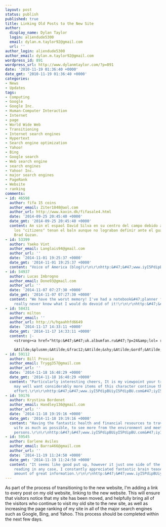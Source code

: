 ```yaml
---
layout: post
status: publish
published: true
title: Linking Old Posts to the New Site
author:
  display_name: Dylan Taylor
  login: aliendude5300
  email: dylan.m.taylor92@gmail.com
  url: ''
author_login: aliendude5300
author_email: dylan.m.taylor92@gmail.com
wordpress_id: 891
wordpress_url: http://www.dylanmtaylor.com/?p=891
date: '2010-11-19 01:36:40 +0000'
date_gmt: '2010-11-19 01:36:40 +0000'
categories:
- News
- Updates
tags:
- Computing
- Google
- Google Inc.
- Human-Computer Interaction
- Internet
- page
- World Wide Web
- Transitioning
- Internet search engines
- Hypertext
- Search engine optimization
- Yahoo!
- Bing
- Google search
- Web search engine
- search engines
- Yahoo! Inc.
- major search engines
- PageRank
- Website
- ranking
comments:
- id: 46598
  author: fifa 15 coins
  author_email: Ziter1848@aol.com
  author_url: http://www.kavin.dk/fifasale4.html
  date: '2014-09-25 20:45:40 +0000'
  date_gmt: '2014-09-25 20:45:40 +0000'
  content: An sin el espaol David Silva en su centro del campo debido a una lesin,
    los "citizens" tenan el baln aunque no lograban definir ante el guardameta estadounidense
    Brad Guzan.
- id: 53399
  author: Yaeko Vint
  author_email: Langlais94@gmail.com
  author_url: ''
  date: '2014-11-01 19:25:37 +0000'
  date_gmt: '2014-11-01 19:25:37 +0000'
  content: "Voice of America (blog)\r\n\r\nhttp:&#47;&#47;www.iyI5PdipBUiyI5PdipBU.com&#47;iyI5PdipBUiyI5PdipBU"
- id: 54937
  author: Lucas Imbrogno
  author_email: Dono93@gmail.com
  author_url: ''
  date: '2014-11-07 07:27:30 +0000'
  date_gmt: '2014-11-07 07:27:30 +0000'
  content: "We have the worst memory! I've had a notebook&#47;planner for years...I
    really never know what I would do devoid of it!\r\n\r\nhttp:&#47;&#47;www.iyI5PdipBUiyI5PdipBU.com&#47;iyI5PdipBUiyI5PdipBU"
- id: 58431
  author: milton
  author_email: ''
  author_url: http://%/hgaahhfd6649
  date: '2014-11-17 14:33:11 +0000'
  date_gmt: '2014-11-17 14:33:11 +0000'
  content: |-
    <strong><a href="http:&#47;&#47;uk.albumfan.ru&#47;?p=24&amp;lol= remedies@sniper.fuzzy" rel="nofollow">.<&#47;a><&#47;strong>

    &Atilde;&plusmn;&Atilde;&frac12;&Atilde;&shy;&Atilde;&ordf;&Atilde;&plusmn; &Atilde;&sect;&Atilde;&nbsp; &Atilde;&uml;&Atilde;&shy;&Atilde;&acute;&Atilde;&sup3;.
- id: 59112
  author: Bill Proscia
  author_email: Trygg357@gmail.com
  author_url: ''
  date: '2014-11-18 16:48:29 +0000'
  date_gmt: '2014-11-18 16:48:29 +0000'
  content: "Particularly interesting cheers, It is my viewpoint your trusty visitors
    may well want considerably more items of this character continue the excellent
    effort.\r\n\r\nhttp:&#47;&#47;www.iyI5PdipBUiyI5PdipBU.com&#47;iyI5PdipBUiyI5PdipBU"
- id: 59176
  author: Krystina Bordenet
  author_email: Handley136@gmail.com
  author_url: ''
  date: '2014-11-18 19:19:16 +0000'
  date_gmt: '2014-11-18 19:19:16 +0000'
  content: "Having the fantastic health and financial resources to travel with my
    wife as much as possible, to see more from the environment and meet more of its
    persons.\r\n\r\nhttp:&#47;&#47;www.iyI5PdipBUiyI5PdipBU.com&#47;iyI5PdipBUiyI5PdipBU"
- id: 59545
  author: Earlene Aviles
  author_email: Barra466@gmail.com
  author_url: ''
  date: '2014-11-19 11:24:50 +0000'
  date_gmt: '2014-11-19 11:24:50 +0000'
  content: "It seems like good put up, however it just one side of the medal. Pleasant
    reading in any case, I constantly appreciated fantastic brain teaser and solid
    amount of great information.\r\n\r\nhttp:&#47;&#47;www.iyI5PdipBUiyI5PdipBU.com&#47;iyI5PdipBUiyI5PdipBU"
---
```

<p>As part of the process of transitioning to the new website, I'm adding a link to every post on my old website, linking to the new website. This will ensure that visitors notice that my site has been moved, and helpfully bring all of the visitors who continue to visit my old site to the new site, as well as increasing the page ranking of my site in all of the major search engines such as Google, Bing, and Yahoo. This process should be completed within the next few days.</p>
